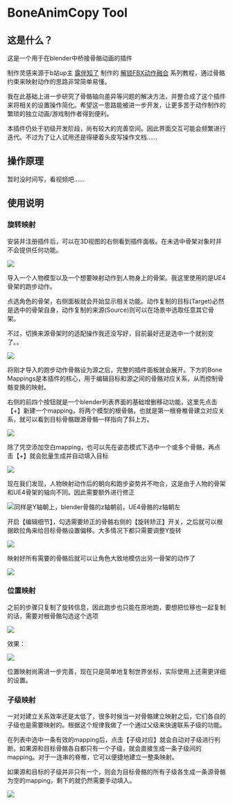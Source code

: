 # BoneAnimCopy Tool
## 这是什么？
这是一个用于在blender中桥接骨骼动画的插件

制作灵感来源于b站up主 
[露伴知了](https://space.bilibili.com/260963472) 
制作的
[解锁FBX动作融合](https://www.bilibili.com/video/BV1GE411i7j3
) 
系列教程，通过骨骼约束来映射动作的思路非常简单易懂。

我在此基础上进一步研究了骨骼轴向差异等问题的解决方法，并整合成了这个插件来将相关的设置操作简化。希望这一思路能被进一步开发，让更多苦于动作制作的繁琐的独立动画/游戏制作者得到便利。

本插件仍处于初级开发阶段，尚有较大的完善空间。因此界面交互可能会频繁进行迭代。不过为了让人试用还是得硬着头皮写操作文档……

## 操作原理
暂时没时间写，看视频吧……

## 使用说明
### 旋转映射
安装并注册插件后，可以在3D视图的右侧看到插件面板。在未选中骨架对象时并不会提供任何功能。

![](README.assets/QQ截图20201020010025.png)

导入一个人物模型以及一个想要映射动作到人物身上的骨架。我这里使用的是UE4骨架的跑步动作。

点选角色的骨架，右侧面板就会开始显示相关功能。动作复制的目标(Target)必然是选中的骨架自身，动作复制的来源(Source)则可以在场景中选取任意其它骨架。

不过，切换来源骨架时的适配操作我还没写好，目前最好还是选中一个就别变了。。

![](README.assets/QQ截图20201020013251.png)

将刚才导入的跑步动作骨骼设为源之后，完整的插件面板就会展开。下方的Bone Mappings是本插件的核心，用于编辑目标和源之间的骨骼对应关系，从而控制骨骼变换的映射。

右侧的前四个按钮就是一个blender列表界面的基础增删移动功能，这里先点击【+】新建一个mapping，将两个模型的根骨骼，也就是第一根脊椎骨建立对应关系，就可以看到目标骨骼跟源骨骼一样指向了斜上方。

![](README.assets/BAC_README_01.gif)

除了凭空添加空白mapping，也可以先在姿态模式下选中一个或多个骨骼，再点击【+】就会批量生成并自动填入目标

![](README.assets/BAC_README_02.gif)

现在我们发现，人物映射动作后的朝向和跑步姿势并不吻合，这是由于人物的骨架和UE4骨架的轴向不同。因此需要额外进行修正

![同样是Y轴朝上，blender骨骼的z轴朝前，UE4骨骼的z轴朝左](README.assets/QQ截图20201020111402.png)

开启【编辑细节】，勾选需要矫正的骨骼右侧的【旋转矫正】开关，之后就可以根据欧拉角来给目标骨骼设置偏移。大多情况下都只需要调整Y旋转

![](README.assets/BAC_README_03.gif)

映射好所有需要的骨骼后就可以让角色大致地模仿出另一骨架的动作了

![](README.assets/BAC_README_05.gif)

### 位置映射
之前的步骤只复制了旋转信息，因此跑步也只能在原地跑，要想把位移也一起复制的话，需要对根骨骼勾选这个选项

![](README.assets\QQ图片20201020121701.png)

效果：

![](README.assets/BAC_README_06.gif)

位置映射尚需进一步完善，现在只是简单地复制世界坐标，实际使用上还需更详细的设置。

### 子级映射
一对对建立关系效率还是太低了，很多时候当一对骨骼建立映射之后，它们各自的子级也是需要映射的。根据这个规律我做了一个通过父级来快速联系子级的功能。

在列表中选中一条有效的mapping后，点击【子级对应】就会自动对子级进行判断。如果源和目标骨骼各自都只有一个子级，就会直接生成一条子级间的mapping。对于一连串的脊椎，它可以便捷地建立一整条映射。

如果源和目标的子级并非只有一个，则会为目标骨骼的所有子级各生成一条源骨骼为空的mapping，剩下的就仍然需要手动填入。

![](README.assets/BAC_README_04.gif)
